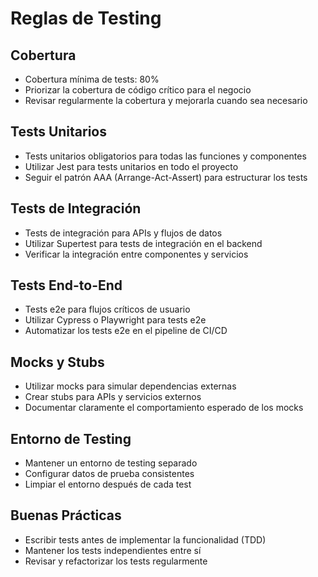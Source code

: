 # Reglas de Testing

## Cobertura
- Cobertura mínima de tests: 80%
- Priorizar la cobertura de código crítico para el negocio
- Revisar regularmente la cobertura y mejorarla cuando sea necesario

## Tests Unitarios
- Tests unitarios obligatorios para todas las funciones y componentes
- Utilizar Jest para tests unitarios en todo el proyecto
- Seguir el patrón AAA (Arrange-Act-Assert) para estructurar los tests

## Tests de Integración
- Tests de integración para APIs y flujos de datos
- Utilizar Supertest para tests de integración en el backend
- Verificar la integración entre componentes y servicios

## Tests End-to-End
- Tests e2e para flujos críticos de usuario
- Utilizar Cypress o Playwright para tests e2e
- Automatizar los tests e2e en el pipeline de CI/CD

## Mocks y Stubs
- Utilizar mocks para simular dependencias externas
- Crear stubs para APIs y servicios externos
- Documentar claramente el comportamiento esperado de los mocks

## Entorno de Testing
- Mantener un entorno de testing separado
- Configurar datos de prueba consistentes
- Limpiar el entorno después de cada test

## Buenas Prácticas
- Escribir tests antes de implementar la funcionalidad (TDD)
- Mantener los tests independientes entre sí
- Revisar y refactorizar los tests regularmente 